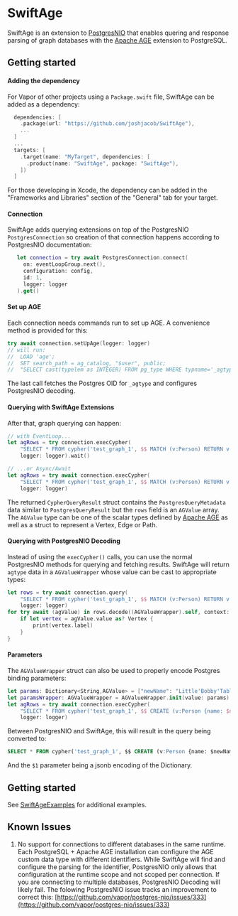 # SwiftAge

SwiftAge is an extension to [PostgresNIO](https://github.com/vapor/postgres-nio) that enables quering and response parsing of graph databases with the [Apache AGE](https://github.com/apache/age/) extension to PostgreSQL.

## Getting started

#### Adding the dependency

For Vapor of other projects using a `Package.swift` file, SwiftAge can be added as a dependency:

```swift
  dependencies: [
    .package(url: "https://github.com/joshjacob/SwiftAge"),
    ...
  ]
  ...
  targets: [
    .target(name: "MyTarget", dependencies: [
      .product(name: "SwiftAge", package: "SwiftAge"),
    ])
  ]
```

For those developing in Xcode, the dependency can be added in the "Frameworks and Libraries" section of the "General" tab for your target.


#### Connection

SwiftAge adds querying extensions on top of the PostgresNIO `PostgresConnection` so creation of that connection happens according to PostgresNIO documentation:

```swift
   let connection = try await PostgresConnection.connect(
     on: eventLoopGroup.next(),
     configuration: config,
     id: 1,
     logger: logger
   ).get()
````


#### Set up AGE

Each connection needs commands run to set up AGE. A convenience method is provided for this:

```swift
try await connection.setUpAge(logger: logger)
// will run:
//	LOAD 'age';
//	SET search_path = ag_catalog, "$user", public;
//	"SELECT cast(typelem as INTEGER) FROM pg_type WHERE typname='_agtype'"
```

The last call fetches the Postgres OID for `_agtype` and configures PostgresNIO decoding.


#### Querying with SwiftAge Extensions

After that, graph querying can happen:

```swift
// with EventLoop...
let agRows = try connection.execCypher(
	"SELECT * FROM cypher('test_graph_1', $$ MATCH (v:Person) RETURN v $$) as (v agtype);", 
	logger: logger).wait()

// ...or Async/Await
let agRows = try await connection.execCypher(
	"SELECT * FROM cypher('test_graph_1', $$ MATCH (v:Person) RETURN v $$) as (v agtype);", 
	logger: logger)
```

The returned `CypherQueryResult` struct contains the `PostgresQueryMetadata` data similar to `PostgresQueryResult` but the `rows` field is an `AGValue` array. The `AGValue` type can be one of the scalar types defined by [Apache AGE](https://age.apache.org/age-manual/master/intro/types.html) as well as a struct to represent a Vertex, Edge or Path.


#### Querying with PostgresNIO Decoding

Instead of using the `execCypher()` calls, you can use the normal PostgresNIO methods for querying and fetching results. SwiftAge will return `agtype` data in a `AGValueWrapper` whose value can be cast to appropriate types:

```swift
let rows = try await connection.query(
	"SELECT * FROM cypher('test_graph_1', $$ MATCH (v:Person) RETURN v $$) as (v agtype);", 
	logger: logger)
for try await (agValue) in rows.decode((AGValueWrapper).self, context: .default) {
	if let vertex = agValue.value as? Vertex {
		print(vertex.label)
	}
}
```

#### Parameters

The `AGValueWrapper` struct can also be used to properly encode Postgres binding parameters:

```swift
let params: Dictionary<String,AGValue> = ["newName": "Little'Bobby'Tables"]
let paramsWrapper: AGValueWrapper = AGValueWrapper.init(value: params)
let agRows = try await connection.execCypher(
	"SELECT * FROM cypher('test_graph_1', $$ CREATE (v:Person {name: $newName}) RETURN v $$, \( paramsWrapper )) as (v agtype);",
	logger: logger)
```

Between PostgresNIO and SwiftAge, this will result in the query being converted to:

```sql
SELECT * FROM cypher('test_graph_1', $$ CREATE (v:Person {name: $newName}) RETURN v $$, $1) as (v agtype);
```

And the `$1` parameter being a jsonb encoding of the Dictionary.

## Getting started

See [SwiftAgeExamples](https://github.com/joshjacob/SwiftAgeExamples) for additional examples.

## Known Issues

1. No support for connections to different databases in the same runtime. Each PostgreSQL + Apache AGE installation can configure the AGE custom data type with different identifiers. While SwiftAge will find and configure the parsing for the identifier, PostgresNIO only allows that configuration at the runtime scope and not scoped per connection. If you are connecting to multiple databases, PostgresNIO Decoding will likely fail. The folowing PostgresNIO issue tracks an improvement to correct this: [https://github.com/vapor/postgres-nio/issues/333](https://github.com/vapor/postgres-nio/issues/333)
